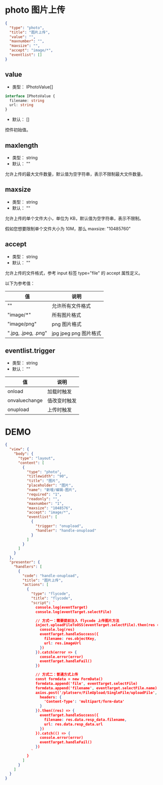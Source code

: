 # photo 图片上传

```json
{
  "type": "photo",
  "title": "图片上传",
  "value": "",
  "maxnumber": "",
  "maxsize": "",
  "accept": "image/*",
  "eventlist": []
}
```


## value
+ 类型： IPhotoValue[]

```typescript
interface IPhotoValue {
  filename: string
  url: string
}
```

+ 默认： []

控件初始值。

## maxlength
+ 类型： string
+ 默认： ""

允许上传的最大文件数量，默认值为空字符串，表示不限制最大文件数量。

## maxsize
+ 类型： string
+ 默认： ""

允许上传的单个文件大小，单位为 KB，默认值为空字符串，表示不限制。

假如您想要限制单个文件大小为 10M，那么 maxsize: "10485760"


## accept
+ 类型： string
+ 默认： ""

允许上传的文件格式，参考 input 标签 type="file" 的 accept 属性定义。

以下为参考值：

| 值 | 说明 |
| ---- | ---- |
| "" | 允许所有文件格式 |
| "image/*" | 所有图片格式 |
| "image/png" | png 图片格式 |
| ".jpg, .jpeg, .png" | jpg jpeg png 图片格式 |



## eventlist.trigger
+ 类型： string
+ 默认： ""



| 值 | 说明 |
| ---- | ---- |
| onload | 加载时触发 |
| onvaluechange | 值改变时触发 |
| onupload | 上传时触发 |


# DEMO
```json
{
  "view": {
    "body": {
      "type": "layout",
      "content": [
        {
          "type": "photo",
          "titlewidth": "90",
          "title": "图片",
          "placeholder": "图片",
          "name": "新增/编辑-图片",
          "required": "1",
          "readonly": "",
          "maxnumber": "1",
          "maxsize": "1048576",
          "accept": "image/*",
          "eventlist": [
            {
              "trigger": "onupload",
              "handler": "handle-onupload"
            }
          ]
        }
      ]
    }
  },
  "presenter": {
    "handlers": [
      {
        "code": "handle-onupload",
        "title": "图片上传",
        "actions": [
          {
            "type": "flycode",
            "title": "flycode",
            "script": `
              console.log(eventTarget)
              console.log(eventTarget.selectFile)

              // 方式一：需要提前注入 flycode 上传图片方法
              inject.uploadFileToOSS(eventTarget.selectFile).then(res => {
                console.log(res)
                eventTarget.handleSuccess({
                  filename: res.objectKey,
                  url: res.imageUrl
                })
              }).catch(error => {
                console.error(error)
                eventTarget.handleFail()
              })

              // 方式二：普通方式上传
              const formdata = new FormData()
              formdata.append('file', eventTarget.selectFile)
              formdata.append('filename', eventTarget.selectFile.name)
              axios.post('/platserv/FileUpload/SingleFile/uploadFile', formdata, {
                headers: {
                  'Content-Type': 'multipart/form-data'
                }
              }).then((res) => {
                eventTarget.handleSuccess({
                  filename: res.data.resp_data.filename,
                  url: res.data.resp_data.url
                })
              }).catch(() => {
                console.error(error)
                eventTarget.handleFail()
              })
            `
          }
        ]
      }
    ]
  }
}
```
